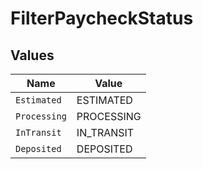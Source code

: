 # FilterPaycheckStatus


## Values

| Name         | Value        |
| ------------ | ------------ |
| `Estimated`  | ESTIMATED    |
| `Processing` | PROCESSING   |
| `InTransit`  | IN_TRANSIT   |
| `Deposited`  | DEPOSITED    |